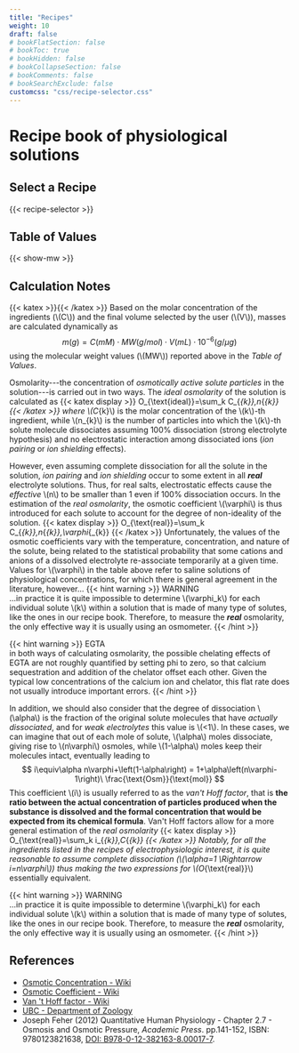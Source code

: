 ```yaml
---
title: "Recipes"
weight: 10
draft: false
# bookFlatSection: false
# bookToc: true
# bookHidden: false
# bookCollapseSection: false
# bookComments: false
# bookSearchExclude: false
customcss: "css/recipe-selector.css"
---
```


# Recipe book of physiological solutions
## Select a Recipe
{{< recipe-selector >}}

## Table of Values
{{< show-mw >}}

## Calculation Notes
{{< katex >}}{{< /katex >}}
Based on the molar concentration of the ingredients (\\(C\\)) and the final volume selected by the user (\\(V\\)), masses are calculated dynamically as
$$
m{\scriptscriptstyle\left(g\right)}=C{\scriptscriptstyle\left(mM\right)}\cdot MW{\scriptscriptstyle\left(g/mol\right)}\cdot V{\scriptscriptstyle\left(mL\right)}\cdot 10^{-6}{\scriptscriptstyle\left(g/\mu g\right)}
$$
using the molecular weight values (\\(MW\\)) reported above in the _Table of Values_.

Osmolarity---the concentration of _osmotically active solute particles_ in the solution---is carried out in two ways.
The _ideal osmolarity_ of the solution is calculated as 
{{< katex display >}}
O_{\text{ideal}}=\sum_k C_{_{k}}\,n_{_{k}}
{{< /katex >}}
where \\(C_{k}\\) is the molar concentration of the \\(k\\)-th ingredient, while \\(n_{k}\\) is the number of particles into which the \\(k\\)-th solute molecule dissociates assuming 100% dissociation (strong electrolyte hypothesis) and no electrostatic interaction among dissociated ions (_ion pairing_ or _ion shielding_ effects).

However, even assuming complete dissociation for all the solute in the solution, _ion pairing_ and _ion shielding_ occur to some extent in all ___real___ electrolyte solutions.
Thus, for real salts, electrostatic effects cause the _effective_ \\(n\\) to be smaller than 1 even if 100% dissociation occurs.
In the estimation of the _real osmolarity_, the osmotic coefficient \\(\varphi\\) is thus introduced for each solute to account for the degree of non-ideality of the solution.
{{< katex display >}}
O_{\text{real}}=\sum_k C_{_{k}}\,n_{_{k}}\,\varphi_{_{k}}
{{< /katex >}}
Unfortunately, the values of the osmotic coefficients vary with the temperature, concentration,
and nature of the solute, being related to the statistical probability that some cations and anions of a dissolved electrolyte re-associate temporarily at a given time.
Values for \\(\varphi\\) in the table above refer to saline solutions of physiological concentrations, for which there is general agreement in the literature, however...
{{< hint warning >}}
WARNING  
...in practice it is quite impossible to determine \\(\varphi_k\\) for each individual solute \\(k\\) within a solution that is made of many type of solutes, like the ones in our recipe book.
Therefore, to measure the ___real___ osmolarity, the only effective way it is usually using an osmometer.
{{< /hint >}}

{{< hint warning >}}
EGTA  
in both ways of calculating osmolarity, the possible chelating effects of EGTA are not roughly quantified by setting phi to zero, so that calcium sequestration and addition of the chelator offset each other. Given the typical low concentrations of the calcium ion and chelator, this flat rate does not usually introduce important errors.
{{< /hint >}}

In addition, we should also consider that the degree of dissociation \\(\alpha\\) is the fraction of the original solute molecules that have _actually dissociated_, and for _weak electrolytes_ this value is \\(<1\\).
In these cases, we can imagine that out of each mole of solute, \\(\alpha\\) moles dissociate, giving rise to \\(n\varphi\\) osmoles, while \\(1-\alpha\\) moles keep their molecules intact, eventually leading to
$$
i\equiv\alpha n\varphi+\left(1-\alpha\right) = 1+\alpha\left(n\varphi-1\right)\ \frac{\text{Osm}}{\text{mol}}
$$
This coefficient \\(i\\) is usually referred to as the _van't Hoff factor_, that is __the ratio between the actual concentration of particles produced when the substance is dissolved and the formal concentration that would be expected from its chemical formula__.
Van't Hoff factors allow for a more general estimation of the _real osmolarity_
{{< katex display >}}
O_{\text{real}}=\sum_k i_{_{k}}\,C_{_{k}}
{{< /katex >}}
Notably, for all the ingredients listed in the recipes of electrophysiologic interest, it is quite reasonable to assume complete dissociation (\\(\alpha=1 \Rightarrow i=n\varphi\\)) thus making the two expressions for \\(O_{\text{real}}\\) essentially equivalent.

{{< hint warning >}}
WARNING  
...in practice it is quite impossible to determine \\(\varphi_k\\) for each individual solute \\(k\\) within a solution that is made of many type of solutes, like the ones in our recipe book.
Therefore, to measure the ___real___ osmolarity, the only effective way it is usually using an osmometer.
{{< /hint >}}


## References
- [Osmotic Concentration - Wiki](https://en.wikipedia.org/wiki/Osmotic_concentration)
- [Osmotic Coefficient - Wiki](https://en.wikipedia.org/wiki/Osmotic_coefficient)
- [Van 't Hoff factor - Wiki](https://en.wikipedia.org/wiki/Van_%27t_Hoff_factor)
- [UBC - Department of Zoology](https://www.zoology.ubc.ca/~biomania/tutorial/osmosis/fr01.htm)
- Joseph Feher (2012) Quantitative Human Physiology - Chapter 2.7 - Osmosis and Osmotic Pressure, _Academic Press_. pp.141-152, ISBN: 9780123821638, [DOI: B978-0-12-382163-8.00017-7](https://doi.org/10.1016/B978-0-12-382163-8.00017-7).
